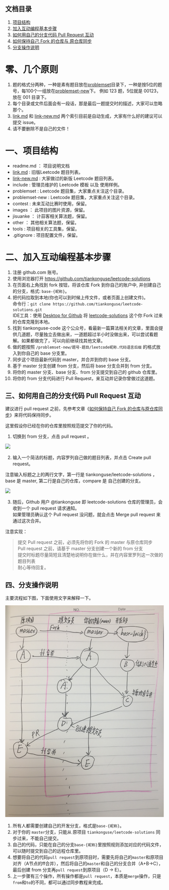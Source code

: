 ## 文档目录


1. [项目结构](#一项目结构)  
2. [加入互动编程基本步骤](#二加入互动编程基本步骤)
3. [如何用自己的分支代码 Pull Request 互动](#三如何用自己的分支代码-pull-request-互动)
4. [如何保持自己 Fork 的仓库与 原仓库同步](#四如何保持自己-fork-的仓库与-原仓库同步)
5. [分支操作说明](#五分支操作说明)


# 零、几个原则  


1. 题的格式分两种，一种是素有题目放在[problemset](./problemset)目录下，一种是按5位的题号，每100个一组放在[problemset-new](./problemset-new)下。 例如 123 题，5位就是 00123，放在 001 目录下。  
2. 每个目录或文件后面会有一段话，那是最后一题提交时的描述，大家可以忽略那个。  
3. [link.md](link.md) 和 [link-new.md](link-new.md) 两个索引目前是自动生成，大家有什么好的建议可以提交 issue。  
4. 请不要删除不是自己的文件！


# 一、项目结构


* readme.md ： 项目说明文档
* [link.md](link.md) : 旧版Leetcode  题目列表。  
* [link-new.md](link-new.md) : 大家做过的新版 Leetcode  题目列表。  
* include : 管理员维护的 Leetcode 模板 以及 使用样例。  
* problemset : Leetcode 题目集，大家重点关注这个目录。   
* problemset-new : Leetcode 题目集，大家重点关注这个目录。   
* contest : 未来互动比赛时使用，保留。  
* images ： 此项目的图片资源，保留。  
* jisuanke ： 计蒜客相关算法题，保留。  
* other ： 其他相关算法题，保留。  
* tools : 项目相关的工具集，保留。  
* .gitignore : 项目配置文件，保留。    




# 二、加入互动编程基本步骤


1. 注册 github.com 账号。  
2. 使用浏览器打开 https://github.com/tiankonguse/leetcode-solutions  
3. 在页面右上角找到 fork 按钮，将该仓库 Fork 到你自己的账户中, 并创建自己的分支，格式: `base-{昵称}`。  
4. 把代码拉取到本地(你也可以到时候上传文件，或者页面上创建文件)。  
   命令行：`git clone https://github.com/tiankonguse/leetcode-solutions.git`  
   IDE工具：使用 [Desktop for Github](https://desktop.github.com/) 将 [leetcode-solutions](https://github.com/tiankonguse/leetcode-solutions.git) 这个你 Fork 过来的仓库克隆到本地。  
5. 找到 tiankonguse-code 这个公众号，看最新一篇算法相关的文章，里面会提供几道题，尽量独立去做出来，一道题超过半小时没做出来，可以尝试看题解。如果都做完了，可以向前继续找其他文章。  
6. 做的题按照 `/problemset-new/题号-题目/leetcode昵称.代码语言后缀` 的格式放入到你自己的 base 分支里。  
7. 同步这个项目最新代码到 master，并合并到你的 base 分支。  
8. 基于 master 分支创建 from 分支，然后将 base 分支合并到 from 分支。  
9. 将你的 master 分支、base 分支、from 分支提交到自己的 github 仓库里。  
10. 将你的 from 分支代码进行 Pull Request，来互动并记录你曾做过这道题。  



## 三、如何用自己的分支代码 Pull Request 互动  


建议进行 pull request 之前，先参考文章《[如何保持自己 Fork 的仓库与原仓库同步](https://mp.weixin.qq.com/s/cPHUqFz78hDIVH4kqHZJPw)》来将代码保持同步。  


这里假设你已经在你的仓库里按照规范提交了你的代码。  



1. 切换到 from 分支，点击 pull request 。  


![](/images/pull-request-click-pull-button.png)  


2. 输入一个简洁的标题，内容罗列自己做的题目列表，并点击 Create pull request。  

注意输入标题之上的两行文字，第一行是 tiankonguse/leetcode-solutions ，base  是 master, 第二行是自己的仓库，compare 是 自己创建的分支。    


![](/images/pull-request-create-again.png)  


3. 随后，Github 用户 @tiankonguse 即 leetcode-solutions 仓库的管理员，会收到一个 pull request 请求通知。  
如果管理员确认这个 Pull request 没问题，就会点击 Merge pull request 来通过这次合并。  


注意实现：


> 提交 Pull request 之前，必须先将你的 Fork 的 master 与原仓库同步  
> Pull request 之前，请基于 master 分支创建一个新的 from 分支  
> 提交时标题尽量简短且清楚地说明你在做什么，并在内容里罗列这一次做的题目列表  
> 耐心等待回复。  


## 四、分支操作说明  


主要流程如下图，下面使用文字来解释一下。  


![](/images/git-branch-manger2.jpg)  


1. 所有人都需要创建自己的开发分支，格式是`base-{昵称}`。  
2. 对于你的 `master`分支，只能从 原项目 `tiankonguse/leetcode-solutions` 同步过来，不能自己提交。  
3. 自己的代码，只能在自己的分支`base-{昵称}`里按照规则添加对应的代码文件，可以随时提交到自己的远程仓库里。  
4. 想要将自己的代码`pull request`到原项目时，需要先将自己的`master`和原项目对齐（A节点的ff合并），然后将自己的`master`和自己的分支合并（A+B->C），最后创建 from 分支再`pull request`到原项目（D -> E）。  
5. 上一步骤有三个操作，所有操作都是`pull request`，本质是`merge`操作，只是`from`和`to`的不同，都可以通过同步教程来完成。  



